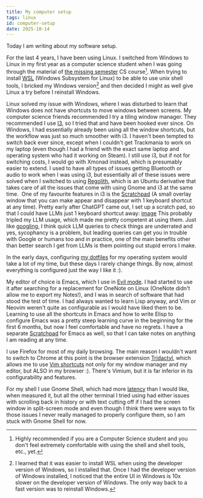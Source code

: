 ```yaml
---
title: My computer setup
tags: linux 
id: computer-setup
date: 2025-10-14
---
```


Today I am writing about my software setup.

For the last 4 years, I have been using Linux. I switched from Windows to Linux in my first year as a computer science student when I was going through the material of [the missing semester](https://missing.csail.mit.edu/) CS course[^1]. When trying to install [WSL](https://learn.microsoft.com/en-us/windows/wsl/install) (Windows Subsystem for Linux) to be able to use unix shell tools, I bricked my Windows version[^2] and then decided I might as well give Linux a try before I reinstall Windows.

Linux solved my issue with Windows, where I was disturbed to learn that Windows does not have shortcuts to move windows between screens. My computer science friends recommended I try a tiling window manager. They recommended I use [I3](https://i3wm.org/), so I tried that and have been hooked ever since. On Windows, I had essentially already been using all the window shortcuts, but the workflow was just so much smoother with i3.
I haven't been tempted to switch back ever since, except when I couldn't get Trackmania to work on my laptop (even though I had a friend with the exact same laptop and operating system who had it working on Steam).
I still use i3, but if not for switching costs, I would go with Xmonad instead, which is presumably easier to extend. I used to have all types of issues getting Bluetooth or audio to work when I was using i3, but essentially all of these issues were solved when I switched to using [Regolith](https://regolith-desktop.com/), which is an Ubuntu derivative that takes care of all the issues that come with using Gnome and i3 at the same time. 
One of my favourite features in i3 is the [Scratchpad](https://i3wm.org/docs/userguide.html#_scratchpad) (A small overlay window that you can make appear and disappear with 1 keyboard shortcut at any time). Pretty early after ChatGPT came out, I set up a scratch pad, so that I could have LLMs just 1 keyboard shortcut away:
[image](images/scratchpad.png)
This probably tripled my LLM usage, which made me pretty competent at using them. Just like [googling](https://gwern.net/search), I think quick LLM queries to check things are underrated and yes, sycophancy is a problem, but leading queries can get you in trouble with Google or humans too and in practice, one of the main benefits other than better search I get from LLMs is them pointing out stupid errors I make.

In the early days, configuring [my dotfiles](https://github.com/sonofhypnos/dotfiles) for my operating system would take a lot of my time, but these days I rarely change things. By now, almost everything is configured just the way I like it :).

My editor of choice is Emacs, which I use in [Evil mode](https://github.com/emacs-evil/evil). I had started to use it after searching for a replacement for OneNote on Linux (OneNote didn't allow me to export my Notes!), and I was in search of software that had stood the test of time. I had always wanted to learn Lisp anyway, and Vim or Neovim weren't quite as configurable as I would have liked them to be. Learning to use all the shortcuts in Emacs and how to write Elisp to configure Emacs was a pretty steep learning curve in the beginning for the first 6 months, but now I feel comfortable and have no regrets. I have a separate [Scratchpad](https://i3wm.org/docs/userguide.html#_scratchpad) for Emacs as well, so that I can take notes on anything I am reading at any time.

I use Firefox for most of my daily browsing. The main reason I wouldn't want to switch to Chrome at this point is the browser extension [Tridactyl](https://github.com/tridactyl/tridactyl), which allows me to use [Vim shortcuts](https://www.youtube.com/watch?v=-txKSRn0qeA) not only for my window manager and my editor, but ALSO in my browser :). There's Vimium, but it is far inferior in its configurability and features.

For my shell I use Gnome Shell, which had more [latency]((https://danluu.com/term-latency/)) than I would like, when measured it, but all the other terminal I tried using had either issues with scrolling back in history or with text cutting off if I had the screen window in split-screen mode and even though I think there were ways to fix those issues I never really managed to properly configure them, so I am stuck with Gnome Shell for now.

[^1]: Highly recommended if you are a Computer Science student and you don't feel extremely comfortable with using the shell and shell tools, etc., yet.

[^2]: I learned that it was easier to install WSL when using the developer version of Windows, so I installed that. Once I had the developer version of Windows installed, I noticed that the entire UI in Windows is 10x slower on the developer version of Windows. The only way back to a fast version was to reinstall Windows.
